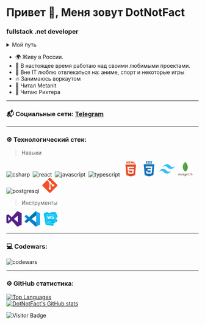 <h1 align="left">Привет 👋, Меня зовут DotNotFact</h1>
<h3 align="left">fullstack .net developer</h3>

<details>
 
 <summary>Мой путь</summary>
 
 > * С самого начала моего пути я стремился к углублению знаний в IT и активно участвовал в различных проектах. В старших классах я начал увлекаться программированием, пробуя свои силы в разработке сайтов и приложений. Первые шаги в Frontend-разработке открыли для меня мир возможностей, когда же я познакомился с C# и серверной разработкой.
 >
 > * Простота и элегантность C# меня покорили. Я обнаружил, что этот язык позволяет создавать не только простые и удобные приложения, но и сложные, высоконагруженные системы. Я стал углубляться в изучение архитектуры программного обеспечения, принципов оптимизации и повышения производительности.
 >
 > * Моё обучение не ограничивалось только классическими методами. Я участвовал в различных онлайн-курсах и вебинарах, а также посещал конференции и митапы. В университетские годы я присоединился к студенческим организациям и участвовал в хакатонах, где не только развивал свои навыки, но и заводил полезные знакомства с единомышленниками.
 >
 > * В свободное время я участвовал в проектах с открытым исходным кодом и занимался фрилансом, что позволило мне накопить разнообразный опыт и научиться решать реальные задачи. Эти проекты помогли мне развить навыки работы в команде, улучшить умение решать проблемы и адаптироваться к новым вызовам.
 >
 > * С каждым новым проектом я старался внедрять передовые технологии и лучшие практики разработки. Моё стремление к совершенству и постоянному обучению позволили мне стать уверенным и опытным разработчиком.
 >
 > * Если вы ищете спокойного, рассудительного и увлеченного спортом разработчика для реализации ваших идей, я готов предложить свои знания и опыт. Давайте сотрудничать и воплощать ваши проекты в жизнь!

</details>

* 🌍 Живу в России.
* 🎯 В настоящее время работаю над своими любимыми проектами.
* 💜 Вне IT люблю отвлекаться на: аниме, спорт и некоторые игры
* 🔥 Занимаюсь воркаутом 
* 🔭 Читал Metanit
* 🫡 Читаю Рихтера
 
---

### 📬 Социальные сети: [Telegram](https://t.me/dotnotfact)

---

### ⚙️ Технологический стек:

> Навыки
  
<div>
  <img src="https://raw.githubusercontent.com/danielcranney/readme-generator/main/public/icons/skills/csharp-colored.svg" width="40" height="40" alt="csharp" title="csharp" />&nbsp;
  <img src="https://raw.githubusercontent.com/danielcranney/readme-generator/main/public/icons/skills/react-colored.svg" width="40" height="40" alt="react" title="react" />&nbsp;
  <img src="https://raw.githubusercontent.com/danielcranney/readme-generator/main/public/icons/skills/javascript-colored.svg" width="40" height="40" alt="javascript" title="javascript" />&nbsp;
  <img src="https://raw.githubusercontent.com/danielcranney/readme-generator/main/public/icons/skills/typescript-colored.svg" width="40" height="40" alt="typescript" title="typescript" />&nbsp;
  <img src="https://github.com/devicons/devicon/blob/master/icons/html5/html5-plain-wordmark.svg" width="40" height="40" alt="html" title="html" />&nbsp;
  <img src="https://github.com/devicons/devicon/blob/master/icons/css3/css3-plain-wordmark.svg" width="40" height="40" alt="css" title="css" />&nbsp;
  <img src="https://github.com/devicons/devicon/blob/master/icons/tailwindcss/tailwindcss-original.svg" width="40" height="40" alt="tailwindcss" title="tailwindcss" />&nbsp;
  <img src="https://github.com/devicons/devicon/blob/master/icons/mongodb/mongodb-original-wordmark.svg" width="40" height="40" alt="mongodb" title="mongodb" />&nbsp;
  <img src="https://raw.githubusercontent.com/danielcranney/readme-generator/main/public/icons/skills/postgresql-colored.svg" width="40" height="40" alt="postgresql" title="postgresql" />&nbsp;
  <img src="https://github.com/devicons/devicon/blob/master/icons/git/git-original.svg" width="40" height="40" alt="git" title="git" />&nbsp;
</div>

> Инструменты

<div> 
  <img src="https://github.com/devicons/devicon/blob/master/icons/visualstudio/visualstudio-plain.svg" width="40" height="40" alt="visual studio" title="visual studio" />&nbsp;
  <img src="https://github.com/devicons/devicon/blob/master/icons/vscode/vscode-original.svg" width="40" height="40" alt="visual studio code" title="visual studio code" />&nbsp; 
  <img src="https://github.com/devicons/devicon/blob/master/icons/webstorm/webstorm-plain.svg" width="40" height="40" alt="web storm" title="web storm" />&nbsp;
</div>

--- 

### 💻 Codewars:

![codewars](https://www.codewars.com/users/DotNotFact/badges/large)

---

### ⚙️ GitHub статистика:  

<div>
  <a align="left" href="https://github.com/DotNotFact" align="left">
    <img src="https://github-readme-stats.vercel.app/api/top-langs/?username=DotNotFact&langs_count=10&title_color=0891b2&text_color=ffffff&icon_color=0891b2&bg_color=1c1917&hide_border=true&locale=en&custom_title=Top%20%Languages" alt="Top Languages" />
  </a>
</div>

<div>
  <a align="right" href="http://www.github.com/DotNotFact">
    <img src="https://github-readme-stats.vercel.app/api?username=DotNotFact&show_icons=true&hide=&count_private=true&title_color=0891b2&text_color=ffffff&icon_color=0891b2&bg_color=1c1917&hide_border=true&show_icons=true" alt="DotNotFact's GitHub stats" />
  </a>
</div>

![Visitor Badge](https://visitor-badge.laobi.icu/badge?page_id=DotNotFact)
